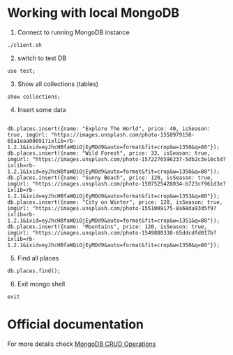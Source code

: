 # Working with local MongoDB

1. Connect to running MongoDB instance
```
./client.sh
```

2. switch to test DB 
```
use test;
```

3. Show all collections (tables)
```
show collections;
```

4. Insert some data
```

db.places.insert({name: "Explore The World", price: 40, isSeason: true, imgUrl: "https://images.unsplash.com/photo-1558979158-65a1eaa08691?ixlib=rb-1.2.1&ixid=eyJhcHBfaWQiOjEyMDd9&auto=format&fit=crop&w=1350&q=80"});
db.places.insert({name: "Wild Forest", price: 33, isSeason: true, imgUrl: "https://images.unsplash.com/photo-1572276596237-5db2c3e16c5d?ixlib=rb-1.2.1&ixid=eyJhcHBfaWQiOjEyMDd9&auto=format&fit=crop&w=1350&q=80"});
db.places.insert({name: "Sunny Beach", price: 120, isSeason: true, imgUrl: "https://images.unsplash.com/photo-1507525428034-b723cf961d3e?ixlib=rb-1.2.1&ixid=eyJhcHBfaWQiOjEyMDd9&auto=format&fit=crop&w=1353&q=80"});
db.places.insert({name: "City on Winter", price: 120, isSeason: true, imgUrl: "https://images.unsplash.com/photo-1551009175-8a68da93d5f9?ixlib=rb-1.2.1&ixid=eyJhcHBfaWQiOjEyMDd9&auto=format&fit=crop&w=1351&q=80"});
db.places.insert({name: "Mountains", price: 120, isSeason: true, imgUrl: "https://images.unsplash.com/photo-1549880338-65ddcdfd017b?ixlib=rb-1.2.1&ixid=eyJhcHBfaWQiOjEyMDd9&auto=format&fit=crop&w=1350&q=80"});

```

5. Find all places
```
db.places.find();
```

6. Exit mongo shell
```
exit
```

# Official documentation
For more details check [MongoDB CRUD Operations](https://www.mongodb.com/docs/v6.0/crud/)